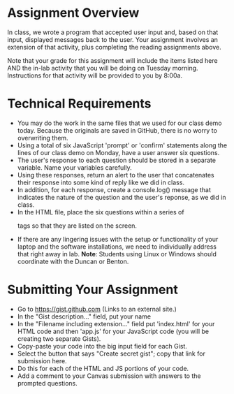 # Assignment Overview

In class, we wrote a program that accepted user input and, based on that input, displayed messages back to the user. Your assignment involves an extension of that activity, plus completing the reading assignments above.

Note that your grade for this assignment will include the items listed here AND the in-lab activity that you will be doing on Tuesday morning. Instructions for that activity will be provided to you by 8:00a.

# Technical Requirements

- You may do the work in the same files that we used for our class demo today. Because the originals are saved in GitHub, there is no worry to overwriting them.
- Using a total of six JavaScript 'prompt' or 'confirm' statements along the lines of our class demo on Monday, have a user answer six questions.
- The user's response to each question should be stored in a separate variable. Name your variables carefully.
- Using these responses, return an alert to the user that concatenates their response into some kind of reply like we did in class.
- In addition, for each response, create a console.log() message that indicates the nature of the question and the user's reponse, as we did in class.
- In the HTML file, place the six questions within a series of <p> tags so that they are listed on the screen.
- If there are any lingering issues with the setup or functionality of your laptop and the software installations, we need to individually address that right away in lab. **Note**: Students using Linux or Windows should coordinate with the Duncan or Benton.

# Submitting Your Assignment

- Go to https://gist.github.com (Links to an external site.)
- In the "Gist description..." field, put your name
- In the "Filename including extension..." field put 'index.html' for your HTML code and then 'app.js' for your JavaScript code (you will be creating two separate Gists).
- Copy-paste your code into the big input field for each Gist.
- Select the button that says "Create secret gist"; copy that link for submission here.
- Do this for each of the HTML and JS portions of your code.
- Add a comment to your Canvas submission with answers to the prompted questions.
